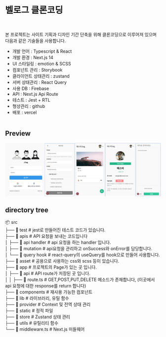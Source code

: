 # 벨로그 클론코딩

<br />

본 프로젝트는 사이트 기획과 디자인 기간 단축을 위해 클론코딩으로 이루어져 있으며 다음과 같은 기술들을 사용합니다.

- 개발 언어 : Typescript & React
- 개발 환경 : Next.js 14
- UI 스타일링 : emotion & SCSS
- 컴포넌트 관리 : Storybook
- 클라이언트 상태관리 : zustand
- 서버 상태관리 : React Query
- 사용 DB : Firebase
- API : Next.js Api Route
- 테스트 : Jest + RTL
- 형상관리 : github
- 배포 : vercel
  <br />
  <br />

## Preview

  <img src="./public/images/preview.jpg" alt="" />

## directory tree

📦 src<br />
├── 📂 test # jest로 만들어진 테스트 코드가 있습니다.<br />
├── 📂 apis # API 요청을 보내는 코드입니다<br />
│ ├── 📄 api handler # api 요청을 하는 handler 입니다.<br />
│ ├── 📄 mutation # api요청을 관리하고 onSuccess와 onError를 담당합니다.<br />
│ └── 📄 query hook # react-query의 useQuery를 hook으로 만들어 사용합니다.<br />
├── 📂 asset # 공용으로 사용하는 css와 scss 등이 있습니다.<br />
├── 📂 app # 프로젝트의 Page가 있는 곳 입니다.<br />
│ ├── 📂 api # API route가 저장된 곳 입니다.<br />
│ │ ├── 📄 route.ts # GET,POST,PUT,DELETE 메소드가 존재합니다,
(이곳에서 api 요청에 대한 response를 return 합니다)<br />
├── 📂 components # 재사용 가능한 컴포넌트<br />
├── 📂 lib # 라이브러리, 유틸 함수<br />
├── 📂 provider # Context 및 전역 상태 관리</br >
├── 📂 static # 정적 파일<br />
├── 📂 store # Zustand 상태 관리<br />
├── 📂 utils # 유틸리티 함수<br />
└── 📄 middleware.ts # Next.js 미들웨어
